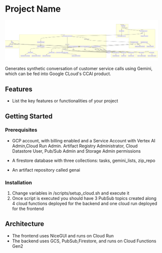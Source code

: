 # Project Name

![Architecture Diagram](/static/ccai_faker_architeture.png)

Generates synthetic conversation of customer service calls using Gemini, which can be fed into Google CLoud's CCAI product.

## Features

* List the key features or functionalities of your project

## Getting Started

### Prerequisites

* GCP account, with billing enabled and a Service Account with Vertex AI Admin,Cloud Run Admin. Artifact Registry Administrator, Cloud Datastore User, Pub/Sub Admin and Storage Admin permissions

* A firestore database with three collections: tasks, gemini_lists, zip_repo

* An artifact repository called genai

### Installation

1. Change variables in /scripts/setup_cloud.sh and execute it
2. Once script is executed you should have 3 PubSub topics created along 4 cloud functions deployed for the backend and one cloud run deployed for the frontend


## Architecture

* The frontend uses NiceGUI and runs on Cloud Run
* The backend uses GCS, PubSub,Firestore, and runs on Cloud Functions Gen2
